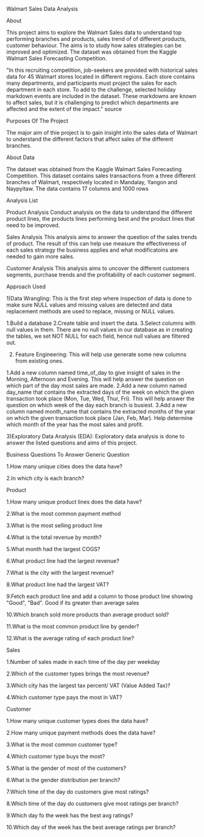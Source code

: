Walmart Sales Data Analysis

About

This project aims to explore the Walmart Sales data to understand top performing branches and products, sales trend of of different products, 
customer behaviour. The aims is to study how sales strategies can be improved and optimized. The dataset was obtained from the Kaggle Walmart
Sales Forecasting Competition.

"In this recruiting competition, job-seekers are provided with historical sales data for 45 Walmart stores located in different regions.
Each store contains many departments, and participants must project the sales for each department in each store. To add to the challenge,
selected holiday markdown events are included in the dataset. These markdowns are known to affect sales, but it is challenging to predict
which departments are affected and the extent of the impact." source

Purposes Of The Project

The major aim of thie project is to gain insight into the sales data of Walmart to understand the different factors that affect sales of the different branches.

About Data

The dataset was obtained from the Kaggle Walmart Sales Forecasting Competition. This dataset contains sales transactions from a three different branches of Walmart,
respectively located in Mandalay, Yangon and Naypyitaw. The data contains 17 columns and 1000 rows



Analysis List

Product Analysis
Conduct analysis on the data to understand the different product lines, the products lines performing best and the product lines that need to be improved.

Sales Analysis
This analysis aims to answer the question of the sales trends of product. The result of this can help use measure the effectiveness of each sales strategy 
the business applies and what modificatoins are needed to gain more sales.

Customer Analysis
This analysis aims to uncover the different customers segments, purchase trends and the profitability of each customer segment.

Approach Used

1)Data Wrangling: This is the first step where inspection of data is done to make sure NULL values and missing values are detected and data replacement methods
are used to replace, missing or NULL values.

1.Build a database
2.Create table and insert the data.
3.Select columns with null values in them. There are no null values in our database as in creating the tables, we set NOT NULL for each field, hence null values 
are filtered out.

2) Feature Engineering: This will help use generate some new columns from existing ones.

 1.Add a new column named time_of_day to give insight of sales in the Morning, Afternoon and Evening. This will help answer the question on which part of the day 
   most sales are made.
 2.Add a new column named day_name that contains the extracted days of the week on which the given transaction took place (Mon, Tue, Wed, Thur, Fri). This will 
   help answer the question on which week of the day each branch is busiest.
 3.Add a new column named month_name that contains the extracted months of the year on which the given transaction took place (Jan, Feb, Mar). Help determine
   which month of the year has the most sales and profit.
   
3)Exploratory Data Analysis (EDA): Exploratory data analysis is done to answer the listed questions and aims of this project.



Business Questions To Answer
Generic Question

1.How many unique cities does the data have?

2.In which city is each branch?

Product

1.How many unique product lines does the data have?

2.What is the most common payment method

3.What is the most selling product line

4.What is the total revenue by month?

5.What month had the largest COGS?

6.What product line had the largest revenue?

7.What is the city with the largest revenue?

8.What product line had the largest VAT?

9.Fetch each product line and add a column to those product line showing "Good", "Bad". Good if its greater than average sales

10.Which branch sold more products than average product sold?

11.What is the most common product line by gender?

12.What is the average rating of each product line?


Sales

1.Number of sales made in each time of the day per weekday

2.Which of the customer types brings the most revenue?

3.Which city has the largest tax percent/ VAT (Value Added Tax)?

4.Which customer type pays the most in VAT?


Customer

1.How many unique customer types does the data have?

2.How many unique payment methods does the data have?

3.What is the most common customer type?

4.Which customer type buys the most?

5.What is the gender of most of the customers?

6.What is the gender distribution per branch?

7.Which time of the day do customers give most ratings?

8.Which time of the day do customers give most ratings per branch?

9.Which day fo the week has the best avg ratings?

10.Which day of the week has the best average ratings per branch?

